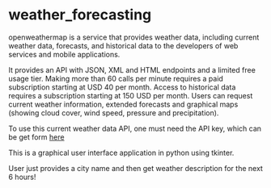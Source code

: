 # weather_forecasting

openweathermap is a service that provides weather data, including current weather data, forecasts, and historical data to the developers of web services and mobile applications.

It provides an API with JSON, XML and HTML endpoints and a limited free usage tier. Making more than 60 calls per minute requires a paid subscription starting at USD 40 per month. Access to historical data requires a subscription starting at 150 USD per month. Users can request current weather information, extended forecasts and graphical maps (showing cloud cover, wind speed, pressure and precipitation).

To use this current weather data API, one must need the API key, which can be get form [here](https://openweathermap.org/api)

This is a graphical user interface application in python using tkinter.

User just provides a city name and then get weather description for the next 6 hours!
